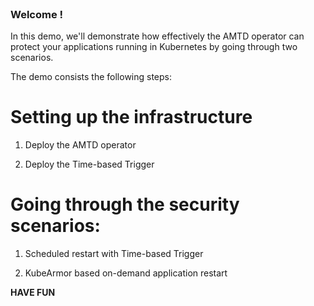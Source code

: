 <br>

### Welcome !

In this demo, we'll demonstrate how effectively the AMTD operator can protect your applications running in Kubernetes by going through two scenarios.

The demo consists the following steps:

# Setting up the infrastructure

1. Deploy the AMTD operator

2. Deploy the Time-based Trigger

# Going through the security scenarios:

1. Scheduled restart with Time-based Trigger

2. KubeArmor based on-demand application restart

**HAVE FUN**
